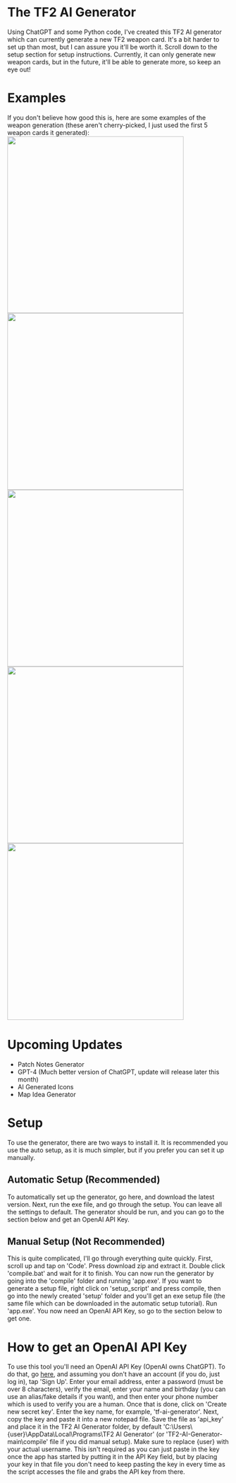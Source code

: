 # The TF2 AI Generator
Using ChatGPT and some Python code, I've created this TF2 AI generator which can currently generate a new TF2 weapon card. It's a bit harder to set up than most, but I can assure you it'll be worth it. Scroll down to the setup section for setup instructions. Currently, it can only generate new weapon cards, but in the future, it'll be able to generate more, so keep an eye out!

# Examples
If you don't believe how good this is, here are some examples of the weapon generation (these aren't cherry-picked, I just used the first 5 weapon cards it generated): <br />
<img src="https://github.com/FatalError418/TF2-Auto-Generation/assets/139549531/1942f080-9f01-4e0b-9c23-8dbe5b27d012" width="400"/> <br />
<img src="https://github.com/FatalError418/TF2-Auto-Generation/assets/139549531/34ae155f-c418-4def-8aef-9fdccdfc13e4" width="400"/> <br />
<img src="https://github.com/FatalError418/TF2-Auto-Generation/assets/139549531/9c5be52d-6f5d-41d3-bf85-d8fc71f799f1" width="400"/> <br />
<img src="https://github.com/FatalError418/TF2-Auto-Generation/assets/139549531/65e7a6b6-90db-4cab-b7e9-91c80186ac7e" width="400"/> <br />
<img src="https://github.com/FatalError418/TF2-Auto-Generation/assets/139549531/51572c94-e077-47aa-80bc-a2822cc69dfa" width="400"/> <br />

# Upcoming Updates
- Patch Notes Generator
- GPT-4 (Much better version of ChatGPT, update will release later this month)
- AI Generated Icons
- Map Idea Generator

# Setup
To use the generator, there are two ways to install it. It is recommended you use the auto setup, as it is much simpler, but if you prefer you can set it up manually. 

## Automatic Setup (Recommended)
To automatically set up the generator, go here, and download the latest version. Next, run the exe file, and go through the setup. You can leave all the settings to default. The generator should be run, and you can go to the section below and get an OpenAI API Key.

## Manual Setup (Not Recommended)
This is quite complicated, I'll go through everything quite quickly. First, scroll up and tap on 'Code'. Press download zip and extract it. Double click 'compile.bat' and wait for it to finish. You can now run the generator by going into the 'compile' folder and running 'app.exe'. If you want to generate a setup file, right click on 'setup_script' and press compile, then go into the newly created 'setup' folder and you'll get an exe setup file (the same file which can be downloaded in the automatic setup tutorial). Run 'app.exe'. You now need an OpenAI API Key, so go to the section below to get one.

# How to get an OpenAI API Key
To use this tool you'll need an OpenAI API Key (OpenAI owns ChatGPT). To do that, go [here](https://platform.openai.com/account/api-keys), and assuming you don't have an account (if you do, just log in), tap 'Sign Up'. Enter your email address, enter a password (must be over 8 characters), verify the email, enter your name and birthday (you can use an alias/fake details if you want), and then enter your phone number which is used to verify you are a human. Once that is done, click on 'Create new secret key'. Enter the key name, for example, 'tf-ai-generator'. Next, copy the key and paste it into a new notepad file. Save the file as 'api_key' and place it in the TF2 AI Generator folder, by default 'C:\\Users\\{user}\\AppData\\Local\\Programs\\TF2 AI Generator' (or 'TF2-AI-Generator-main\\compile' file if you did manual setup). Make sure to replace {user} with your actual username. This isn't required as you can just paste in the key once the app has started by putting it in the API Key field, but by placing your key in that file you don't need to keep pasting the key in every time as the script accesses the file and grabs the API key from there.
